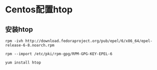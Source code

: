 # Centos配置htop

## 安装htop

```
rpm -ivh http://download.fedoraproject.org/pub/epel/6/x86_64/epel-release-6-8.noarch.rpm

rpm --import /etc/pki/rpm-gpg/RPM-GPG-KEY-EPEL-6

yum install htop
```
